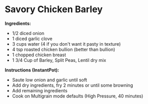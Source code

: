 # Savory Chicken Barley

**Ingredients:**
* 1/2 diced onion
* 1 diced garlic clove
* 3 cups water (4 if you don't want it pasty in texture)
* 4 tsp roasted chicken bullion (better than bullion)
* 1 chopped chicken breast
* 1 3/4 Cup of Barley, Split Peas, Lentil dry mix

**Instructions (InstantPot):**
* Saute low onion and garlic until soft
* Add dry ingredients, fry 2 minutes or until some browning
* Add remaining ingredients
* Cook on Multigrain mode defaults (High Pressure, 40 minutes)
